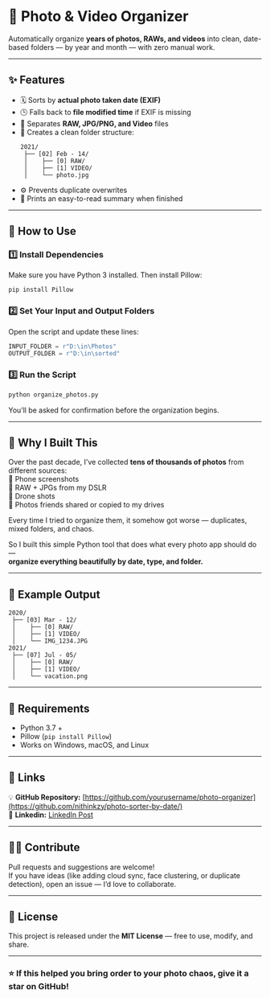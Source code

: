 # 📸 Photo & Video Organizer

Automatically organize **years of photos, RAWs, and videos** into clean, date-based folders — by year and month — with zero manual work.

---

## ✨ Features

- 🗓️ Sorts by **actual photo taken date (EXIF)**  
- 🕒 Falls back to **file modified time** if EXIF is missing  
- 🔄 Separates **RAW, JPG/PNG, and Video** files  
- 🧱 Creates a clean folder structure:  
  ```
  2021/
   ├── [02] Feb - 14/
   │    ├── [0] RAW/
   │    ├── [1] VIDEO/
   │    └── photo.jpg
  ```
- ⚙️ Prevents duplicate overwrites  
- 💬 Prints an easy-to-read summary when finished  

---

## 🚀 How to Use

### 1️⃣ Install Dependencies
Make sure you have Python 3 installed. Then install Pillow:
```bash
pip install Pillow
```

### 2️⃣ Set Your Input and Output Folders
Open the script and update these lines:
```python
INPUT_FOLDER = r"D:\in\Photos"
OUTPUT_FOLDER = r"D:\in\sorted"
```

### 3️⃣ Run the Script
```bash
python organize_photos.py
```
You’ll be asked for confirmation before the organization begins.

---

## 🧠 Why I Built This

Over the past decade, I’ve collected **tens of thousands of photos** from different sources:  
📱 Phone screenshots  
📸 RAW + JPGs from my DSLR  
🚁 Drone shots  
💾 Photos friends shared or copied to my drives  

Every time I tried to organize them, it somehow got worse — duplicates, mixed folders, and chaos.  

So I built this simple Python tool that does what every photo app should do —  
**organize everything beautifully by date, type, and folder.**

---

## 📸 Example Output

```
2020/
 ├── [03] Mar - 12/
 │    ├── [0] RAW/
 │    ├── [1] VIDEO/
 │    └── IMG_1234.JPG
2021/
 ├── [07] Jul - 05/
 │    ├── [0] RAW/
 │    ├── [1] VIDEO/
 │    └── vacation.png
```

---

## 🧩 Requirements

- Python 3.7 +
- Pillow (`pip install Pillow`)
- Works on Windows, macOS, and Linux


---

## 🔗 Links

💡 **GitHub Repository:** [https://github.com/yourusername/photo-organizer](https://github.com/nithinkzy/photo-sorter-by-date/)  
📢 **Linkedin:** [LinkedIn Post](https://www.linkedin.com/posts/nithin-kollerethu_github-nithinkzyphoto-sorter-by-date-activity-7389862933327147008-L9rO?utm_source=share&utm_medium=member_desktop&rcm=ACoAACWh5qkBnmTsBdhEcGB01XpolSovEeGO33c)

---

## 🧑‍💻 Contribute

Pull requests and suggestions are welcome!  
If you have ideas (like adding cloud sync, face clustering, or duplicate detection), open an issue — I’d love to collaborate.

---

## 📄 License

This project is released under the **MIT License** — free to use, modify, and share.

---

### ⭐ If this helped you bring order to your photo chaos, give it a star on GitHub!
